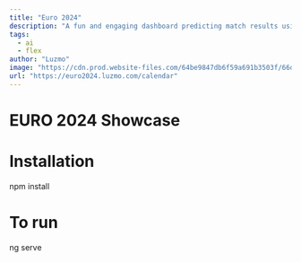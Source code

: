 ```yaml
---
title: "Euro 2024"
description: "A fun and engaging dashboard predicting match results using historical data and Luzmo’s AI Octopus."
tags:
  - ai
  - flex
author: "Luzmo"
image: "https://cdn.prod.website-files.com/64be9847db6f59a691b3503f/66d8403be2ece8821d28fbca_euro2024.png"
url: "https://euro2024.luzmo.com/calendar"
---
```


# EURO 2024 Showcase

# Installation
npm install

# To run
ng serve
